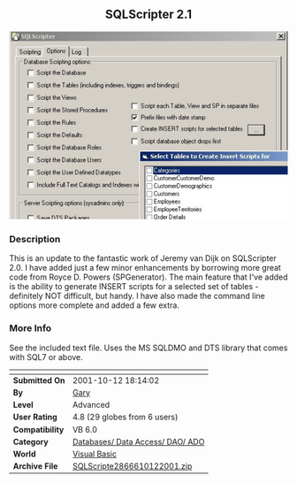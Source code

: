 ﻿<div align="center">

## SQLScripter 2\.1

<img src="PIC20011012412424582.jpg">
</div>

### Description

This is an update to the fantastic work of Jeremy van Dijk on SQLScripter 2.0. I have added just a few minor enhancements by borrowing more great code from Royce D. Powers (SPGenerator). The main feature that I've added is the ability to generate INSERT scripts for a selected set of tables - definitely NOT difficult, but handy. I have also made the command line options more complete and added a few extra.
 
### More Info
 
See the included text file. Uses the MS SQLDMO and DTS library that comes with SQL7 or above.


<span>             |<span>
---                |---
**Submitted On**   |2001-10-12 18:14:02
**By**             |[Gary](https://github.com/Planet-Source-Code/PSCIndex/blob/master/ByAuthor/gary.md)
**Level**          |Advanced
**User Rating**    |4.8 (29 globes from 6 users)
**Compatibility**  |VB 6\.0
**Category**       |[Databases/ Data Access/ DAO/ ADO](https://github.com/Planet-Source-Code/PSCIndex/blob/master/ByCategory/databases-data-access-dao-ado__1-6.md)
**World**          |[Visual Basic](https://github.com/Planet-Source-Code/PSCIndex/blob/master/ByWorld/visual-basic.md)
**Archive File**   |[SQLScripte2866610122001\.zip](https://github.com/Planet-Source-Code/gary-sqlscripter-2-1__1-28013/archive/master.zip)









